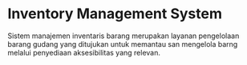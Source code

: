 # Inventory Management System
Sistem manajemen inventaris barang merupakan layanan pengelolaan barang gudang yang ditujukan untuk memantau san mengelola barng melalui penyediaan aksesibilitas yang relevan.
